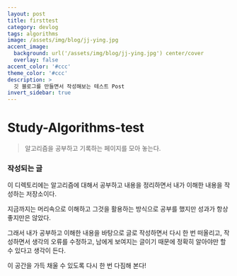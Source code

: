 ```yaml
---
layout: post
title: firsttest
category: devlog
tags: algorithms
image: /assets/img/blog/jj-ying.jpg
accent_image: 
  background: url('/assets/img/blog/jj-ying.jpg') center/cover
  overlay: false
accent_color: '#ccc'
theme_color: '#ccc'
description: >
  깃 블로그를 만들면서 작성해보는 테스트 Post
invert_sidebar: true
---
```


# Study-Algorithms-test
> 알고리즘을 공부하고 기록하는 페이지를 모아 놓는다.

### 작성되는 글
이 디렉토리에는 알고리즘에 대해서 공부하고 내용을 정리하면서 내가 이해한 내용을 작성하는 저장소이다.

지금까지는 머리속으로 이해하고 그것을 활용하는 방식으로 공부를 했지만 성과가 항상 좋지만은 않았다.

그래서 내가 공부하고 이해한 내용을 바탕으로 글로 작성하면서 다시 한 번 떠올리고, 작성하면서 생각의 오류를 수정하고, 남에게 보여지는 글이기 때문에 정확히 알아야만 할 수 있다고 생각이 든다.

이 공간을 가득 채울 수 있도록 다시 한 번 다짐해 본다!